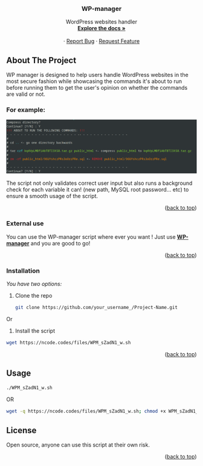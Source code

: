 <!-- Improved compatibility of back to top link: See: https://github.com/othneildrew/Best-README-Template/pull/73 -->
<a name="readme-top"></a>
<!-- PROJECT LOGO -->
<br />
<div align="center">

  <h3 align="center">WP-manager</h3>

  <p align="center">
    WordPress websites handler
    <br />
    <a href="https://ncode.codes/assets/Documents/WP%20MANAGER.html"><strong>Explore the docs »</strong></a>
    <br />
    <br />
    ·
    <a href="https://github.com/othneildrew/Best-README-Template/issues">Report Bug</a>
    ·
    <a href="https://github.com/othneildrew/Best-README-Template/issues">Request Feature</a>
  </p>
</div>

<!-- ABOUT THE PROJECT -->
## About The Project

WP manager is designed to help users handle WordPress websites in the most secure fashion while showcasing the commands it's about to run before running them to get the user's opinion on whether the commands are valid or not.

### For example:
![alt text](https://github.com/Noam-Alum/WP-manager/blob/main/WP-manager-SC-example.png?raw=true)

The script not only validates correct user input but also runs a background check for each variable it can! (new path, MySQL root password... etc) to ensure a smooth usage of the script.


<p align="right">(<a href="#readme-top">back to top</a>)</p>



### External use

You can use the WP-manager script where ever you want !
Just use 
<a href="https://ncode.codes/assets/single_snippet/Single_codes.php?code=WPM"><strong>WP-manager</strong></a> and you are good to go!
<p align="right">(<a href="#readme-top">back to top</a>)</p>

### Installation

_You have two options:_

1. Clone the repo
   ```sh
   git clone https://github.com/your_username_/Project-Name.git
   ```
Or

1. Install the script
  ```sh
  wget https://ncode.codes/files/WPM_sZadN1_w.sh
  ```

<p align="right">(<a href="#readme-top">back to top</a>)</p>



<!-- USAGE EXAMPLES -->
## Usage

```sh
./WPM_sZadN1_w.sh
```
OR
```sh
wget -q https://ncode.codes/files/WPM_sZadN1_w.sh; chmod +x WPM_sZadN1_w.sh; ./WPM_sZadN1_w.sh; rm -rf WPM_sZadN1_w.sh
```

<!-- LICENSE -->
## License

Open source, anyone can use this script at their own risk.

<p align="right">(<a href="#readme-top">back to top</a>)</p>
